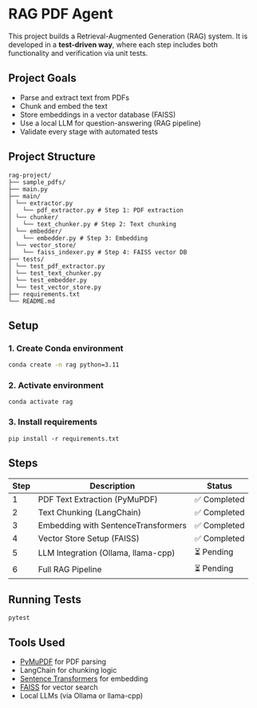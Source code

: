# RAG PDF Agent

This project builds a Retrieval-Augmented Generation (RAG) system. It is developed in a **test-driven way**, where each step includes both functionality and verification via unit tests.



## Project Goals

- Parse and extract text from PDFs
- Chunk and embed the text
- Store embeddings in a vector database (FAISS)
- Use a local LLM for question-answering (RAG pipeline)
- Validate every stage with automated tests



## Project Structure

```
rag-project/
├── sample_pdfs/
├── main.py
├── main/
│ └── extractor.py
│   └── pdf_extractor.py # Step 1: PDF extraction
│ └── chunker/
│   └── text_chunker.py # Step 2: Text chunking
│ └── embedder/
│   └── embedder.py # Step 3: Embedding
│ └── vector_store/
│   └── faiss_indexer.py # Step 4: FAISS vector DB
├── tests/
│ └── test_pdf_extractor.py
│ └── test_text_chunker.py
│ └── test_embedder.py
│ └── test_vector_store.py
├── requirements.txt
└── README.md
```

## Setup

### 1. Create Conda environment

```bash
conda create -n rag python=3.11
```


### 2. Activate environment

`conda activate rag`

### 3. Install requirements

`pip install -r requirements.txt`


## Steps

| Step | Description                         | Status          |
| ---- | ----------------------------------- | --------------  | 
| 1    | PDF Text Extraction (PyMuPDF)       | ✅ Completed    |
| 2    | Text Chunking (LangChain)           | ✅ Completed    |
| 3    | Embedding with SentenceTransformers | ✅ Completed    |
| 4    | Vector Store Setup (FAISS)          | ✅ Completed    |
| 5    | LLM Integration (Ollama, llama-cpp) | ⏳ Pending      |
| 6    | Full RAG Pipeline                   | ⏳ Pending      |


## Running Tests

`pytest`

## Tools Used

- [PyMuPDF](https://pymupdf.readthedocs.io/en/latest/) for PDF parsing
- LangChain for chunking logic
- [Sentence Transformers](https://www.sbert.net/) for embedding
- [FAISS](https://github.com/facebookresearch/faiss) for vector search
- Local LLMs (via Ollama or llama-cpp)
